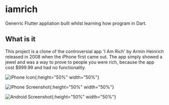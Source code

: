 # iamrich

Generric Flutter appliation built whilst learning how program in Dart.

## What is it

This project is a clone of the controversial app 'I Am Rich' by Armin Heinrich released in 2008 when the iPhone first came out. The app simply showed a jewel and was a way to prove to people you were rich, because the app cost $999.99 and had no functionality.

![iPhone Icon](https://i.imgur.com/JTEzWrB.jpg){:height="50%" width="50%"}

![iPhone Screenshot](https://i.imgur.com/e4m0Cpa.png){:height="50%" width="50%"}

![Android Screenshot](https://i.imgur.com/WLa2k9W.png){:height="50%" width="50%"}
